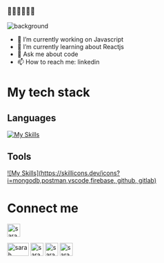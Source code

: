 ### 👋👋👋👋👋👋
![background](./images/bg-summary.gif)

- 🔭 I’m currently working on Javascript
- 🌱 I’m currently learning about Reactjs
- 💬 Ask me about code
- 📫 How to reach me: linkedin
# My tech stack
## Languages
[![My Skills](https://skillicons.dev/icons?i=js,html,css,react,nodejs,bootstrap)](https://skillicons.dev)


## Tools
[![My Skills](https://skillicons.dev/icons?i=mongodb,postman,vscode,firebase, github, gitlab)](https://skillicons.dev)

# Connect me

<p align="left">
 <a href="https://github.com/shwang94" target="blank"><img align="center" src="https://img.shields.io/badge/-LinkedIn-0077B5?style=flat-square&logo=linkedin&logoColor=ffffff" alt="sarah" height="30" width="30" /></a>

<a href="https://github.com/shwang94" target="blank"><img align="center" src="https://img.shields.io/badge/-GitHub-181717?style=flat-square&logo=github&logoColor=ffffff" alt="sarah" height="30" width="50" /></a>
<a href="https://www.linkedin.com/in/sarahthuvong/" target="blank"><img align="center" src="https://github.com/kmhmubin/kmhmubin/blob/master/assets/linkedin.svg" alt="sarah" height="30" width="30" /></a>
<a href="https://fb.com/kmhmubin" target="blank"><img align="center" src="https://github.com/kmhmubin/kmhmubin/blob/master/assets/facebook.svg" alt="sarah" height="30" width="30" /></a>
<a href="https://instagram.com/kmhmubin" target="blank"><img align="center" src="https://github.com/kmhmubin/kmhmubin/blob/master/assets/instagram.svg" alt="sarah" height="30" width="30" /></a>

</p>
